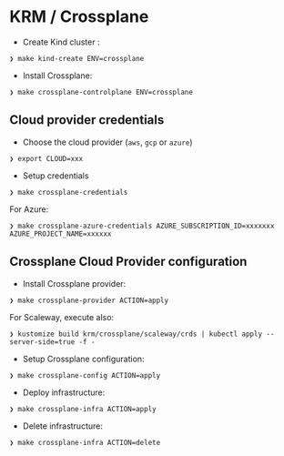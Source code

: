 # KRM / Crossplane

* Create Kind cluster :

```shell
❯ make kind-create ENV=crossplane
```

* Install Crossplane:

```shell
❯ make crossplane-controlplane ENV=crossplane
```

## Cloud provider credentials

* Choose the cloud provider (`aws`, `gcp` or `azure`)

```shell
❯ export CLOUD=xxx
```

* Setup credentials

```shell
❯ make crossplane-credentials
```

For Azure:

```shell
❯ make crossplane-azure-credentials AZURE_SUBSCRIPTION_ID=xxxxxxx AZURE_PROJECT_NAME=xxxxxx
```

## Crossplane Cloud Provider configuration

* Install Crossplane provider:

```shell
❯ make crossplane-provider ACTION=apply
```

For Scaleway, execute also:

```shell
❯ kustomize build krm/crossplane/scaleway/crds | kubectl apply --server-side=true -f -
```

* Setup Crossplane configuration:

```shell
❯ make crossplane-config ACTION=apply
```

* Deploy infrastructure:

```shell
❯ make crossplane-infra ACTION=apply
```

* Delete infrastructure:

```shell
❯ make crossplane-infra ACTION=delete
```
